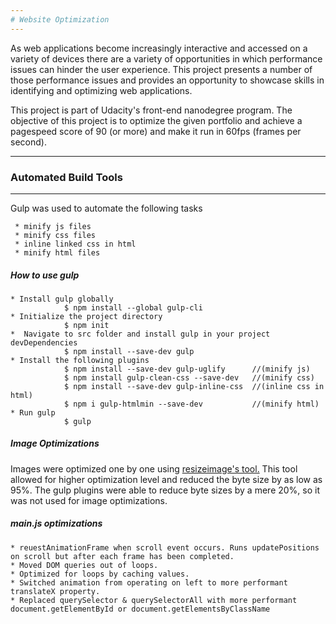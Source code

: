 ```yaml
---
# Website Optimization
---
```

As web applications become increasingly interactive and accessed on a variety of devices there are a variety of opportunities in which performance issues can hinder the user experience. This project presents a number of those performance issues and provides an opportunity to showcase skills in identifying and optimizing web applications.

This project is part of Udacity's front-end nanodegree program. The objective of this project is to optimize the given portfolio and achieve a pagespeed score of 90 (or more) and make it run in 60fps (frames per second).

---

### Automated Build Tools
---
Gulp was used to automate the following tasks

     * minify js files
     * minify css files
     * inline linked css in html
     * minify html files

##### How to use gulp
    * Install gulp globally
                $ npm install --global gulp-cli
    * Initialize the project directory
                $ npm init
    *  Navigate to src folder and install gulp in your project devDependencies
                $ npm install --save-dev gulp
    * Install the following plugins
                $ npm install --save-dev gulp-uglify      //(minify js)
                $ npm install gulp-clean-css --save-dev   //(minify css)
                $ npm install --save-dev gulp-inline-css  //(inline css in html)
                $ npm i gulp-htmlmin --save-dev           //(minify html)
    * Run gulp
                $ gulp

##### Image Optimizations
Images were optimized one by one using [resizeimage's tool.](http://www.resizeimage.net)
This tool allowed for higher optimization level and reduced the byte size by as low as 95%.
The gulp plugins were able to reduce byte sizes by a mere 20%, so it was not used for image optimizations.

##### main.js optimizations
    * reuestAnimationFrame when scroll event occurs. Runs updatePositions on scroll but after each frame has been completed.
    * Moved DOM queries out of loops.
    * Optimized for loops by caching values.
    * Switched animation from operating on left to more performant translateX property.
    * Replaced querySelector & querySelectorAll with more performant document.getElementById or document.getElementsByClassName